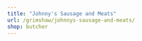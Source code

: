 ```yaml
---
title: "Johnny's Sausage and Meats"
url: /grimshaw/johnnys-sausage-and-meats/
shop: butcher
---
```

